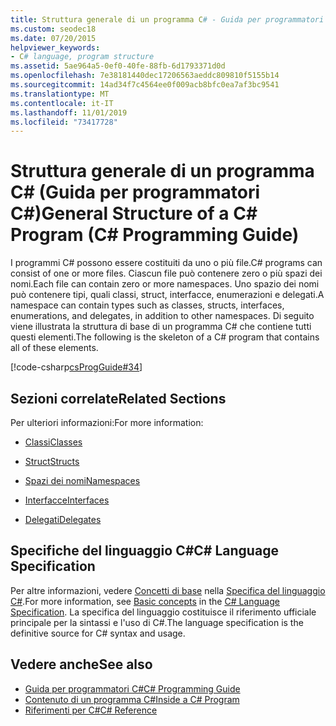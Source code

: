 ```yaml
---
title: Struttura generale di un programma C# - Guida per programmatori C#
ms.custom: seodec18
ms.date: 07/20/2015
helpviewer_keywords:
- C# language, program structure
ms.assetid: 5ae964a5-0ef0-40fe-88fb-6d1793371d0d
ms.openlocfilehash: 7e38181440dec17206563aeddc809810f5155b14
ms.sourcegitcommit: 14ad34f7c4564ee0f009acb8bfc0ea7af3bc9541
ms.translationtype: MT
ms.contentlocale: it-IT
ms.lasthandoff: 11/01/2019
ms.locfileid: "73417728"
---
```

# <a name="general-structure-of-a-c-program-c-programming-guide"></a><span data-ttu-id="90180-102">Struttura generale di un programma C# (Guida per programmatori C#)</span><span class="sxs-lookup"><span data-stu-id="90180-102">General Structure of a C# Program (C# Programming Guide)</span></span>
<span data-ttu-id="90180-103">I programmi C# possono essere costituiti da uno o più file.</span><span class="sxs-lookup"><span data-stu-id="90180-103">C# programs can consist of one or more files.</span></span> <span data-ttu-id="90180-104">Ciascun file può contenere zero o più spazi dei nomi.</span><span class="sxs-lookup"><span data-stu-id="90180-104">Each file can contain zero or more namespaces.</span></span> <span data-ttu-id="90180-105">Uno spazio dei nomi può contenere tipi, quali classi, struct, interfacce, enumerazioni e delegati.</span><span class="sxs-lookup"><span data-stu-id="90180-105">A namespace can contain types such as classes, structs, interfaces, enumerations, and delegates, in addition to other namespaces.</span></span> <span data-ttu-id="90180-106">Di seguito viene illustrata la struttura di base di un programma C# che contiene tutti questi elementi.</span><span class="sxs-lookup"><span data-stu-id="90180-106">The following is the skeleton of a C# program that contains all of these elements.</span></span>  
  
 [!code-csharp[csProgGuide#34](~/samples/snippets/csharp/VS_Snippets_VBCSharp/csProgGuide/CS/class2.cs#34)]  
  
## <a name="related-sections"></a><span data-ttu-id="90180-107">Sezioni correlate</span><span class="sxs-lookup"><span data-stu-id="90180-107">Related Sections</span></span>  
 <span data-ttu-id="90180-108">Per ulteriori informazioni:</span><span class="sxs-lookup"><span data-stu-id="90180-108">For more information:</span></span>  
  
- [<span data-ttu-id="90180-109">Classi</span><span class="sxs-lookup"><span data-stu-id="90180-109">Classes</span></span>](../classes-and-structs/classes.md)  
  
- [<span data-ttu-id="90180-110">Struct</span><span class="sxs-lookup"><span data-stu-id="90180-110">Structs</span></span>](../classes-and-structs/structs.md)  
  
- [<span data-ttu-id="90180-111">Spazi dei nomi</span><span class="sxs-lookup"><span data-stu-id="90180-111">Namespaces</span></span>](../namespaces/index.md)  
  
- [<span data-ttu-id="90180-112">Interfacce</span><span class="sxs-lookup"><span data-stu-id="90180-112">Interfaces</span></span>](../interfaces/index.md)  
  
- [<span data-ttu-id="90180-113">Delegati</span><span class="sxs-lookup"><span data-stu-id="90180-113">Delegates</span></span>](../delegates/index.md)  
  
## <a name="c-language-specification"></a><span data-ttu-id="90180-114">Specifiche del linguaggio C#</span><span class="sxs-lookup"><span data-stu-id="90180-114">C# Language Specification</span></span>  

<span data-ttu-id="90180-115">Per altre informazioni, vedere [Concetti di base](~/_csharplang/spec/basic-concepts.md) nella [Specifica del linguaggio C#](/dotnet/csharp/language-reference/language-specification/introduction).</span><span class="sxs-lookup"><span data-stu-id="90180-115">For more information, see [Basic concepts](~/_csharplang/spec/basic-concepts.md) in the [C# Language Specification](/dotnet/csharp/language-reference/language-specification/introduction).</span></span> <span data-ttu-id="90180-116">La specifica del linguaggio costituisce il riferimento ufficiale principale per la sintassi e l'uso di C#.</span><span class="sxs-lookup"><span data-stu-id="90180-116">The language specification is the definitive source for C# syntax and usage.</span></span>
  
## <a name="see-also"></a><span data-ttu-id="90180-117">Vedere anche</span><span class="sxs-lookup"><span data-stu-id="90180-117">See also</span></span>

- [<span data-ttu-id="90180-118">Guida per programmatori C#</span><span class="sxs-lookup"><span data-stu-id="90180-118">C# Programming Guide</span></span>](../index.md)
- [<span data-ttu-id="90180-119">Contenuto di un programma C#</span><span class="sxs-lookup"><span data-stu-id="90180-119">Inside a C# Program</span></span>](./index.md)
- [<span data-ttu-id="90180-120">Riferimenti per C#</span><span class="sxs-lookup"><span data-stu-id="90180-120">C# Reference</span></span>](../../language-reference/index.md)
